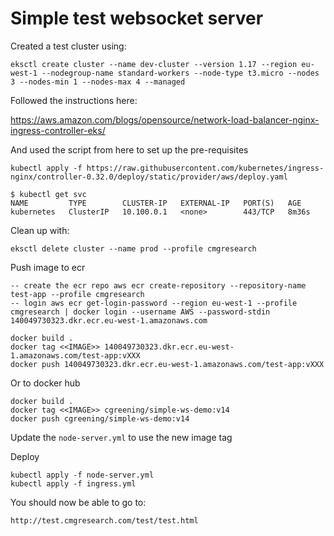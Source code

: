 # Simple test websocket server

Created a test cluster using:

```
eksctl create cluster --name dev-cluster --version 1.17 --region eu-west-1 --nodegroup-name standard-workers --node-type t3.micro --nodes 3 --nodes-min 1 --nodes-max 4 --managed
```

Followed the instructions here:

https://aws.amazon.com/blogs/opensource/network-load-balancer-nginx-ingress-controller-eks/

And used the script from here to set up the pre-requisites

```
kubectl apply -f https://raw.githubusercontent.com/kubernetes/ingress-nginx/controller-0.32.0/deploy/static/provider/aws/deploy.yaml
```

```
$ kubectl get svc
NAME         TYPE        CLUSTER-IP   EXTERNAL-IP   PORT(S)   AGE
kubernetes   ClusterIP   10.100.0.1   <none>        443/TCP   8m36s
```

Clean up with:

```
eksctl delete cluster --name prod --profile cmgresearch
```

Push image to ecr

```
-- create the ecr repo aws ecr create-repository --repository-name test-app --profile cmgresearch
-- login aws ecr get-login-password --region eu-west-1 --profile cmgresearch | docker login --username AWS --password-stdin 140049730323.dkr.ecr.eu-west-1.amazonaws.com

docker build .
docker tag <<IMAGE>> 140049730323.dkr.ecr.eu-west-1.amazonaws.com/test-app:vXXX
docker push 140049730323.dkr.ecr.eu-west-1.amazonaws.com/test-app:vXXX
```

Or to docker hub

```
docker build .
docker tag <<IMAGE>> cgreening/simple-ws-demo:v14
docker push cgreening/simple-ws-demo:v14
```

Update the `node-server.yml` to use the new image tag

Deploy

```
kubectl apply -f node-server.yml
kubectl apply -f ingress.yml
```

You should now be able to go to:

```
http://test.cmgresearch.com/test/test.html
```
